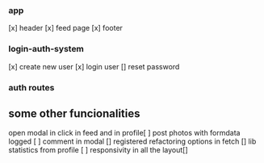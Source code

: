 ### app

[x] header
[x] feed page
[x] footer


### login-auth-system
[x] create new user
[x]  login user
[] reset password


### auth routes


## some other funcionalities
open modal in click in feed and in profile[ ]
post photos with formdata logged [ ]
comment in modal []
registered refactoring options in fetch []
lib statistics from profile [ ]
responsivity in all the layout[]


